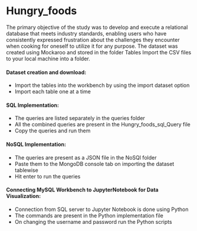 # Hungry_foods
The primary objective of the study was to develop and execute a relational database that meets industry standards, 
enabling users who have consistently expressed frustration about the challenges they encounter when cooking for oneself to utilize it for any purpose.
The dataset was created using Mockaroo and stored in the folder Tables
Import the CSV files to your local machine into a folder.
#### Dataset creation and download:
- Import the tables into the workbench by using the import dataset option
 - Import each table one at a time
#### SQL Implementation:
- The queries are listed separately in the queries folder
- All the combined queries are present in the Hungry_foods_sql_Query file
- Copy the queries and run them
#### NoSQL Implementation:
- The queries are present as a JSON file in the NoSQl folder
- Paste them to the MongoDB console tab on importing the dataset tablewise
- Hit enter to run the queries
#### Connecting MySQL Workbench to JupyterNotebook for Data Visualization:
- Connection from SQL server to Jupyter Notebook is done using Python
- The commands are present in the Python implementation file
- On changing the username and password run the Python scripts






